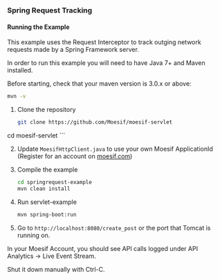 ### Spring Request Tracking

#### Running the Example

This example uses the Request Interceptor to track outging network requests made by a Spring Framework server.

In order to run this example you will need to have Java 7+ and Maven installed.

Before starting, check that your maven version is 3.0.x or above:

```sh
mvn -v
```

1. Clone the repository

	```sh
	git clone https://github.com/Moesif/moesif-servlet
  cd moesif-servlet
	```

2. Update `MoesifHttpClient.java` to use your own Moesif ApplicationId
(Register for an account on [moesif.com](https://www.moesif.com))

3. Compile the example

	```sh
	cd springrequest-example
	mvn clean install
	```
	
4. Run servlet-example

	```sh
	mvn spring-boot:run
	```

5. Go to `http://localhost:8080/create_post` or the port that Tomcat is running on.

In your Moesif Account, you should see API calls logged under API Analytics -> Live Event Stream.

Shut it down manually with Ctrl-C.
